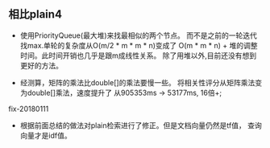 ## 相比plain4
- 使用PriorityQueue(最大堆)来找最相似的两个节点。
而不是之前的一轮迭代找max.单轮的复杂度从O(m/2 * m * m * n)变成了
O(m * m * n) + 堆的调整时间。此时间开销也几乎是跟m成线性关系。
除了用堆以外,目前还没有想到更好的方法。

- 经测算，矩阵的乘法比double[]的乘法要慢一些。
将相关性评分从矩阵乘法变为double[]乘法，速度提升了
从905353ms -> 53177ms, 16倍+;

fix-20180111
- 根据前面总结的做法对plain检索进行了修正。但是文档向量仍然是tf值，
查询向量才是idf值。

